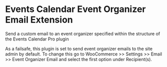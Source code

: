 # Events Calendar Event Organizer Email Extension
Send a custom email to an event organizer specified within the structure of the Events Calendar Pro plugin

As a failsafe, this plugin is set to send event organizer emails to the site admin by default. To change this go to WooCommerce >> Settings >> Email >> Event Organizer Email and select the first option under Recipient(s).